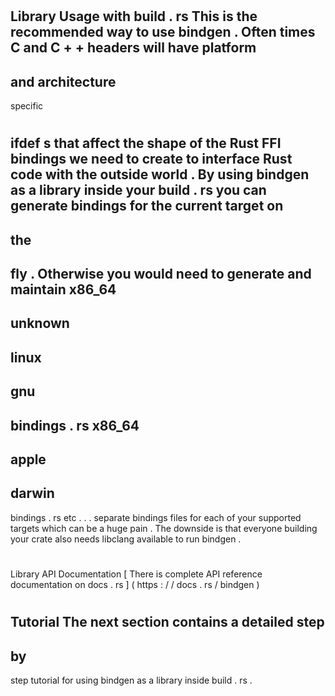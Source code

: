 #
Library
Usage
with
build
.
rs
This
is
the
recommended
way
to
use
bindgen
.
Often
times
C
and
C
+
+
headers
will
have
platform
-
and
architecture
-
specific
#
ifdef
s
that
affect
the
shape
of
the
Rust
FFI
bindings
we
need
to
create
to
interface
Rust
code
with
the
outside
world
.
By
using
bindgen
as
a
library
inside
your
build
.
rs
you
can
generate
bindings
for
the
current
target
on
-
the
-
fly
.
Otherwise
you
would
need
to
generate
and
maintain
x86_64
-
unknown
-
linux
-
gnu
-
bindings
.
rs
x86_64
-
apple
-
darwin
-
bindings
.
rs
etc
.
.
.
separate
bindings
files
for
each
of
your
supported
targets
which
can
be
a
huge
pain
.
The
downside
is
that
everyone
building
your
crate
also
needs
libclang
available
to
run
bindgen
.
#
#
Library
API
Documentation
[
There
is
complete
API
reference
documentation
on
docs
.
rs
]
(
https
:
/
/
docs
.
rs
/
bindgen
)
#
#
Tutorial
The
next
section
contains
a
detailed
step
-
by
-
step
tutorial
for
using
bindgen
as
a
library
inside
build
.
rs
.
